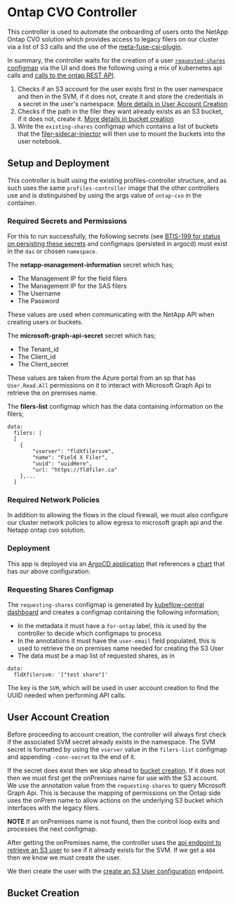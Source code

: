 # Ontap CVO Controller

This controller is used to automate the onboarding of users onto the NetApp Ontap CVO solution which provides access to legacy filers on our cluster via a list of S3 calls and the use of the [meta-fuse-csi-plugin](https://github.com/pfnet-research/meta-fuse-csi-plugin).

In summary, the controller waits for the creation of a user [`requested-shares` configmap](#requesting-shares-configmap) via the UI and does the following using a mix of kubernetes api calls and [calls to the ontap REST API](https://docs.netapp.com/us-en/ontap-restapi/ontap/getting_started_with_the_ontap_rest_api.html#using-the-ontap-rest-api-online-documentation).
1. Checks if an S3 account for the user exists first in the user namespace and then in the SVM, if it does not, create it and store the credentials in a secret in the user's namespace. [More details in User Account Creation](#user-account-creation)
2. Checks if the path in the filer they want already exists as an S3 bucket, if it does not, create it. [More details in bucket creation](#bucket-creation)
3. Write the `existing-shares` configmap which contains a list of buckets that the [filer-sidecar-injector](https://github.com/StatCan/filer-sidecar-injector) will then use to mount the buckets into the user notebook.

## Setup and Deployment

This controller is built using the existing profiles-controller structure, and as such uses the same `profiles-controller` image that the other controllers use and is distinguished by using the args value of `ontap-cvo` in the container.

### Required Secrets and Permissions
For this to run successfully, the following secrets (see [BTIS-199 for status on persisting these secrets](https://jirab.statcan.ca/browse/BTIS-199) and configmaps (persisted in argocd) must exist in the `das` or chosen `namespace`.

The **netapp-management-information** secret which has;
- The Management IP for the field filers
- The Management IP for the SAS filers
- The Username
- The Password

These values are used when communicating with the NetApp API when creating users or buckets. 

The **microsoft-graph-api-secret** secret which has;
- The Tenant_id
- The Client_id
- The Client_secret

These values are taken from the Azure portal from an sp that has `User.Read.All` permissions on it to interact with Microsoft Graph Api to retrieve the on premises name.

The **filers-list** configmap which has the data containing information on the filers;
```
data:
  filers: |
  [
    {
        "vserver": "fldXfilersvm",
        "name": "Field X Filer",
        "uuid": "uuidHere",
        "url: "https://fldfiler.ca"
    },...
  ]
```

### Required Network Policies
In addition to allowing the flows in the cloud firewall, we must also configure our cluster network policies to allow egress to microsoft graph api and the Netapp ontap cvo solution.

### Deployment
This app is deployed via an [ArgoCD application](https://gitlab.k8s.cloud.statcan.ca/business-transformation/aaw/aaw-argocd-manifests/-/blob/das-prod-cc-00/applications/profiles-controller.yaml?ref_type=heads) that references a [chart](https://gitlab.k8s.cloud.statcan.ca/cloudnative/statcan/charts/-/tree/profiles-controller/stable/profiles-controller?ref_type=heads) that has our above configuration.

### Requesting Shares Configmap
The `requesting-shares` configmap is generated by [kubeflow-central dashboard](https://github.com/StatCan/kubeflow/tree/kubeflow-aaw2.0) and creates a configmap containing the following information;

- In the metadata it must have a `for-ontap` label, this is used by the controller to decide which configmaps to process
- In the annotations it must have the `user-email` field populated, this is used to retrieve the on premises name needed for creating the S3 User
- The data must be a map list of requested shares, as in 
```
data:
  fldXfilersvm: '["test share"]'
```
The key is the `SVM`, which will be used in user account creation to find the UUID needed when performing API calls.


## User Account Creation
Before proceeding to account creation, the controller will always first check if the associated SVM secret already exists in the namespace. The SVM secret is formatted by using the `vserver` value in the `filers-list` configmap and appending `-conn-secret` to the end of it.

If the secret does exist then we skip ahead to [bucket creation](#bucket-creation). If it does not then we must first get the onPremises name for use with the S3 account. We use the annotation value from the `requesting-shares` to query Microsoft Graph Api. This is because the mapping of permissions on the Ontap side uses the onPrem name to allow actions on the underlying S3 bucket which interfaces with the legacy filers.

**NOTE** If an onPremises name is not found, then the control loop exits and processes the next configmap.

After getting the onPremises name, the controller uses the [api endpoint to retrieve an S3 user](https://docs.netapp.com/us-en/ontap-restapi/ontap/get-protocols-s3-services-users-.html#related-ontap-commands) to see if it already exists for the SVM. If we get a `404` then we know we must create the user.

We then create the user with the [create an S3 User configuration](https://docs.netapp.com/us-en/ontap-restapi/ontap/post-protocols-s3-services-users.html#important-notes) endpoint. 


## Bucket Creation

